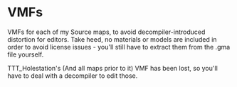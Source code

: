 # VMFs
VMFs for each of my Source maps, to avoid decompiler-introduced distortion for editors.
Take heed, no materials or models are included in order to avoid license issues - you'll still have to extract them from the .gma file yourself.

TTT_Holestation's (And all maps prior to it) VMF has been lost, so you'll have to deal with a decompiler to edit those.
